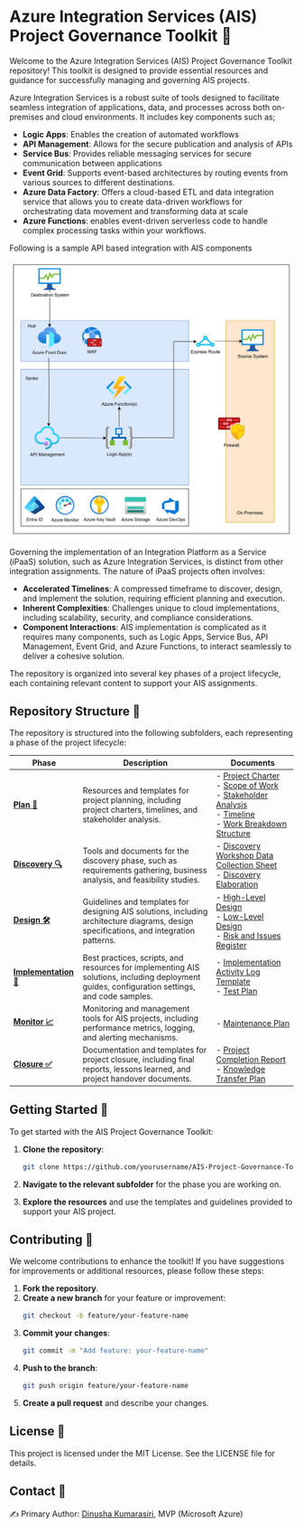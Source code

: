# Azure Integration Services (AIS) Project Governance Toolkit 🚀
Welcome to the Azure Integration Services (AIS) Project Governance Toolkit repository! This toolkit is designed to provide essential resources and guidance for successfully managing and governing AIS projects.

Azure Integration Services is a robust suite of tools designed to facilitate seamless integration of applications, data, and processes across both on-premises and cloud environments. It includes key components such as;

- **Logic Apps**: Enables the creation of automated workflows
- **API Management**: Allows for the secure publication and analysis of APIs
- **Service Bus**: Provides reliable messaging services for secure communication between applications
- **Event Grid**: Supports event-based architectures by routing events from various sources to different destinations.
- **Azure Data Factory**: Offers a cloud-based ETL and data integration service that allows you to create data-driven workflows for orchestrating data movement and transforming data at scale
- **Azure Functions**: enables event-driven serverless code to handle complex processing tasks within your workflows. 


Following is a sample API based integration with AIS components

![alt text](src/Images/image.png)

Governing the implementation of an Integration Platform as a Service (iPaaS) solution, such as Azure Integration Services, is distinct from other integration assignments. The nature of iPaaS projects often involves:

- **Accelerated Timelines**: A compressed timeframe to discover, design, and implement the solution, requiring efficient planning and execution.
- **Inherent Complexities**: Challenges unique to cloud implementations, including scalability, security, and compliance considerations.
- **Component Interactions**: AIS implementation is complicated as it requires many components, such as Logic Apps, Service Bus, API Management, Event Grid, and Azure Functions, to interact seamlessly to deliver a cohesive solution.

 The repository is organized into several key phases of a project lifecycle, each containing relevant content to support your AIS assignments.

## Repository Structure 📂

The repository is structured into the following subfolders, each representing a phase of the project lifecycle:

| **Phase**       | **Description**                                                             | **Documents**                                     |
|---------------|---------------------------------------------------------------------------|---------------------------------------------------------|
| [**Plan 📅**](src/1.Plan/README.md)    | Resources and templates for project planning, including project charters, timelines, and stakeholder analysis. | - [Project Charter](src/1.Plan/Templates/Project_Charter_Template.md) <br> - [Scope of Work](src/1.Plan/Templates/Scope_of_WorkTemplate.md) <br> - [Stakeholder Analysis](src/1.Plan/Templates/Stakeholder_Analysis_Template.md) <br> - [Timeline](src/1.Plan/Templates/Timeline_Template.md) <br> - [Work Breakdown Structure](src/1.Plan/Templates/WBS_Template.md) |
| [**Discovery 🔍**](src/2.Discovery/README.md) | Tools and documents for the discovery phase, such as requirements gathering, business analysis, and feasibility studies. | - [Discovery Workshop Data Collection Sheet](src/2.Discovery/Templates/Discovery_Workshop_Template.md) <br> - [Discovery Elaboration](src/2.Discovery/Templates/Elaboration_Template.md) |
| [**Design 🛠️**](src/3.Design/README.md)  | Guidelines and templates for designing AIS solutions, including architecture diagrams, design specifications, and integration patterns. | - [High-Level Design](src/3.Design/Templates/HighLevel_Design_Template.md) <br> - [Low-Level Design](src/3.Design/Templates/LowLevel_Design_Template.md) <br> - [Risk and Issues Register](src/3.Design/Templates/Risks_Issues_Template.md) |
| [**Implementation 🚧**](src/4.Implementation/README.md) | Best practices, scripts, and resources for implementing AIS solutions, including deployment guides, configuration settings, and code samples. | - [Implementation Activity Log Template](src/4.Implementation/Templates/Implementation_Activity_Log.md) <br> - [Test Plan](src/4.Implementation/Templates/Test_Plan_Template.md) |
| [**Monitor 📈**](src/5.Monitor/README.md)  | Monitoring and management tools for AIS projects, including performance metrics, logging, and alerting mechanisms. | - [Maintenance Plan](src/5.Monitor/Templates/Maintenance_Plan_Template.md) |
| [**Closure ✅**](src/6.Closure/README.md)  | Documentation and templates for project closure, including final reports, lessons learned, and project handover documents. | - [Project Completion Report](src/6.Closure/Templates/Project_Completion_Template.md) <br> - [Knowledge Transfer Plan](src/6.Closure/Templates/Knowledge_Transfer_Template.md) |

## Getting Started 🏁

To get started with the AIS Project Governance Toolkit:

1. **Clone the repository**:
    ```bash
    git clone https://github.com/yourusername/AIS-Project-Governance-Toolkit.git
    ```

2. **Navigate to the relevant subfolder** for the phase you are working on.

3. **Explore the resources** and use the templates and guidelines provided to support your AIS project.

## Contributing 🤝

We welcome contributions to enhance the toolkit! If you have suggestions for improvements or additional resources, please follow these steps:

1. **Fork the repository**.
2. **Create a new branch** for your feature or improvement:
    ```bash
    git checkout -b feature/your-feature-name
    ```
3. **Commit your changes**:
    ```bash
    git commit -m "Add feature: your-feature-name"
    ```
4. **Push to the branch**:
    ```bash
    git push origin feature/your-feature-name
    ```
5. **Create a pull request** and describe your changes.

## License 📜

This project is licensed under the MIT License. See the LICENSE file for details.

## Contact 📧


✍️ Primary Author: [Dinusha Kumarasiri](mailto:kumarasiri048@gmail.com), MVP (Microsoft Azure)